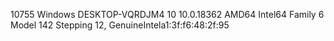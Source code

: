 10755 Windows DESKTOP-VQRDJM4 10 10.0.18362 AMD64 Intel64 Family 6 Model 142 Stepping 12, GenuineIntela1:3f:f6:48:2f:95